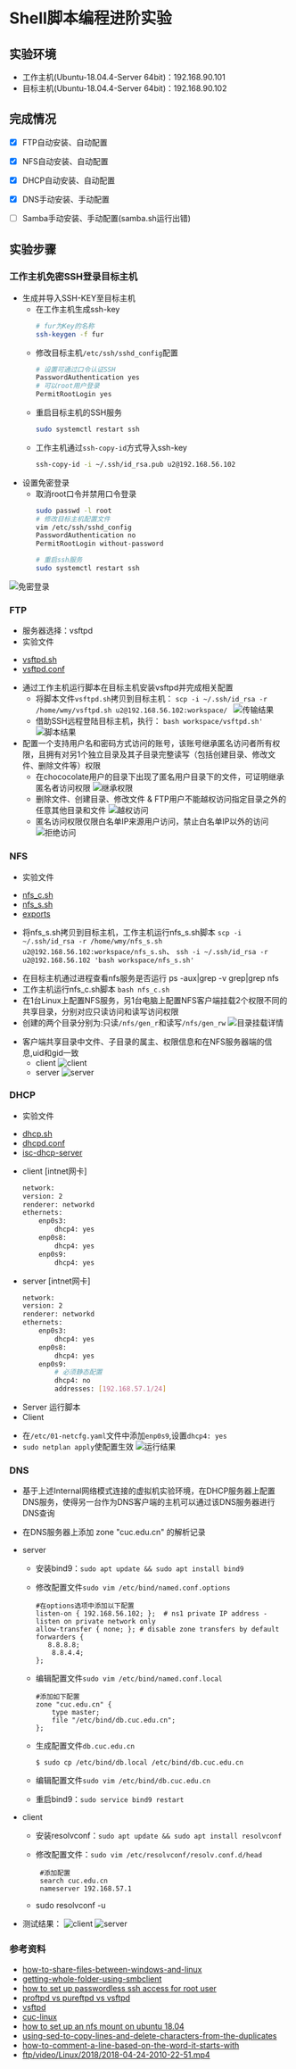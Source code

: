 # Shell脚本编程进阶实验

## 实验环境

- 工作主机(Ubuntu-18.04.4-Server 64bit)：192.168.90.101
- 目标主机(Ubuntu-18.04.4-Server 64bit)：192.168.90.102

## 完成情况
  - [x] FTP自动安装、自动配置
  - [x] NFS自动安装、自动配置
  - [x] DHCP自动安装、自动配置
  - [x] DNS手动安装、手动配置
  - [ ] Samba手动安装、手动配置(samba.sh运行出错)


## 实验步骤
### 工作主机免密SSH登录目标主机
*  生成并导入SSH-KEY至目标主机
    - 在工作主机生成ssh-key
        ```bash
        # fur为Key的名称
        ssh-keygen -f fur
        ```
    - 修改目标主机```/etc/ssh/sshd_config```配置
        ```bash
        # 设置可通过口令认证SSH
        PasswordAuthentication yes
        # 可以root用户登录
        PermitRootLogin yes
        ```
    - 重启目标主机的SSH服务
        ```bash
        sudo systemctl restart ssh
        ```
    - 工作主机通过```ssh-copy-id```方式导入ssh-key
        ```bash
        ssh-copy-id -i ~/.ssh/id_rsa.pub u2@192.168.56.102
        ```
*  设置免密登录
    - 取消root口令并禁用口令登录
        ```bash
        sudo passwd -l root
        # 修改目标主机配置文件
        vim /etc/ssh/sshd_config
        PasswordAuthentication no
        PermitRootLogin without-password

        # 重启ssh服务
        sudo systemctl restart ssh
        ```
![免密登录](tu/免密.png)



### FTP
* 服务器选择：vsftpd
* 实验文件
- [vsftpd.sh](script/vsftpd.sh)
- [vsftpd.conf](config/vsftpd.conf)
* 通过工作主机运行脚本在目标主机安装vsftpd并完成相关配置
     - 将脚本文件`vsftpd.sh`拷贝到目标主机：
     `scp -i ~/.ssh/id_rsa -r /home/wmy/vsftpd.sh u2@192.168.56.102:workspace/ `
     ![传输结果](tu/传输.png)
     - 借助SSH远程登陆目标主机，执行：
     `bash workspace/vsftpd.sh'`
     ![脚本结果](tu/脚本.png)
* 配置一个支持用户名和密码方式访问的账号，该账号继承匿名访问者所有权限，且拥有对另1个独立目录及其子目录完整读写（包括创建目录、修改文件、删除文件等）权限
     - 在chococolate用户的目录下出现了匿名用户目录下的文件，可证明继承匿名者访问权限
     ![继承权限](tu/权限.png)
     - 删除文件、创建目录、修改文件 & FTP用户不能越权访问指定目录之外的任意其他目录和文件
     ![越权访问](tu/越权.png)
     - 匿名访问权限仅限白名单IP来源用户访问，禁止白名单IP以外的访问
     ![拒绝访问](tu/拒绝.png)


### NFS
*  实验文件
- [nfs_c.sh](script/nfs_c.sh)
- [nfs_s.sh](script/nfs_s.sh)
- [exports](config/exports)
* 将nfs_s.sh拷贝到目标主机，工作主机运行nfs_s.sh脚本
   `scp -i ~/.ssh/id_rsa -r /home/wmy/nfs_s.sh u2@192.168.56.102:workspace/nfs_s.sh`、
   `ssh -i ~/.ssh/id_rsa -r u2@192.168.56.102 'bash workspace/nfs_s.sh'`
- 在目标主机通过进程查看nfs服务是否运行
     ps -aux|grep -v grep|grep nfs
- 工作主机运行nfs_c.sh脚本 `bash nfs_c.sh`
- 在1台Linux上配置NFS服务，另1台电脑上配置NFS客户端挂载2个权限不同的共享目录，分别对应只读访问和读写访问权限
-  创建的两个目录分别为:只读`/nfs/gen_r`和读写`/nfs/gen_rw`
![目录挂载详情](tu/挂在情况.png)
* 客户端共享目录中文件、子目录的属主、权限信息和在NFS服务器端的信息,uid和gid一致
     - client
      ![client](tu/client.png)
     - server
      ![server](tu/server.png)
    
### DHCP
* 实验文件
- [dhcp.sh](script/dhcp.sh)
- [dhcpd.conf](config/dhcpd.conf)
- [isc-dhcp-server](config/isc-dhcp-server)
    
* client [intnet网卡]
    ```bash
    network:
    version: 2
    renderer: networkd
    ethernets:
        enp0s3:
            dhcp4: yes
        enp0s8:
            dhcp4: yes
        enp0s9:
            dhcp4: yes
    ```
* server [intnet网卡]
    ```bash
    network:
    version: 2
    renderer: networkd
    ethernets:
        enp0s3:
            dhcp4: yes
        enp0s8:
            dhcp4: yes
        enp0s9:
            # 必须静态配置
            dhcp4: no
            addresses: [192.168.57.1/24]
    ```
* Server
运行脚本
* Client
- 在```/etc/01-netcfg.yaml```文件中添加```enp0s9```,设置```dhcp4: yes```
- ```sudo netplan apply```使配置生效
![运行结果](tu/DHCP.png)

### DNS
  * 基于上述Internal网络模式连接的虚拟机实验环境，在DHCP服务器上配置DNS服务，使得另一台作为DNS客户端的主机可以通过该DNS服务器进行DNS查询
  * 在DNS服务器上添加 zone "cuc.edu.cn" 的解析记录
  * server

    * 安装bind9：`sudo apt update && sudo apt install bind9`
    * 修改配置文件`sudo vim /etc/bind/named.conf.options`

          #在options选项中添加以下配置
          listen-on { 192.168.56.102; };  # ns1 private IP address - listen on private network only
          allow-transfer { none; }; # disable zone transfers by default
          forwarders {
             8.8.8.8;
              8.8.4.4;
          };
    * 编辑配置文件`sudo vim /etc/bind/named.conf.local`

          #添加如下配置
          zone "cuc.edu.cn" {
              type master;
              file "/etc/bind/db.cuc.edu.cn";
          };
    * 生成配置文件`db.cuc.edu.cn`

          $ sudo cp /etc/bind/db.local /etc/bind/db.cuc.edu.cn
    * 编辑配置文件`sudo vim /etc/bind/db.cuc.edu.cn`
    * 重启bind9：`sudo service bind9 restart`

  * client
     * 安装resolvconf：`sudo apt update && sudo apt install resolvconf`

     * 修改配置文件：`sudo vim /etc/resolvconf/resolv.conf.d/head`

            #添加配置
            search cuc.edu.cn
            nameserver 192.168.57.1
      * sudo resolvconf -u
  * 测试结果：
    ![client](tu/cl.png)
    ![server](tu/se.png)


### 参考资料
* [how-to-share-files-between-windows-and-linux](https://www.howtogeek.com/176471/how-to-share-files-between-windows-and-linux/)
* [getting-whole-folder-using-smbclient](https://indradjy.wordpress.com/2010/04/14/getting-whole-folder-using-smbclient/)
* [how to set up passwordless ssh access for root user](https://askubuntu.com/questions/115151/how-to-set-up-passwordless-ssh-access-for-root-user)
* [proftpd vs pureftpd vs vsftpd](https://systembash.com/evaluating-ftp-servers-proftpd-vs-pureftpd-vs-vsftpd/)
* [vsftpd](https://security.appspot.com/vsftpd.html)
* [cuc-linux](https://github.com/CUCCS/linux-2019-luyj/blob/Linux_exp0x06/Linux_exp0x06/Linux_exp0x06.md)
* [how to set up an nfs mount on ubuntu 18.04](https://www.digitalocean.com/community/tutorials/how-to-set-up-an-nfs-mount-on-ubuntu-18-04) 
* [using-sed-to-copy-lines-and-delete-characters-from-the-duplicates](https://stackoverflow.com/questions/7369047/using-sed-to-copy-lines-and-delete-characters-from-the-duplicates)
* [how-to-comment-a-line-based-on-the-word-it-starts-with](https://unix.stackexchange.com/questions/336767/how-to-comment-a-line-based-on-the-word-it-starts-with)
* [ftp/video/Linux/2018/2018-04-24-2010-22-51.mp4](http://sec.cuc.edu.cn/ftp/video/Linux/2018/2018-04-24%2010-22-51.mp4)